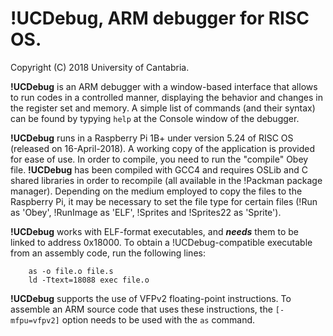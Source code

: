 # !UCDebug, ARM debugger for RISC OS.
Copyright (C) 2018  University of Cantabria.

**!UCDebug** is an ARM debugger with a window-based interface that allows to run codes in a
controlled manner, displaying the behavior and changes in the register set and memory. A
simple list of commands (and their syntax) can be found by typying `help` at the
Console window of the debugger.

**!UCDebug** runs in a Raspberry Pi 1B+ under version 5.24 of RISC OS (released on
16-April-2018). A working copy of the application is provided for ease of use. In order
to compile, you need to run the "compile" Obey file. **!UCDebug** has been compiled with GCC4
and requires OSLib and C shared libraries in order to recompile (all available in the
!Packman package manager). Depending on the medium employed to copy the files to the
Raspberry Pi, it may be necessary to set the file type for certain files (!Run as 'Obey',
!RunImage as 'ELF', !Sprites and !Sprites22 as 'Sprite').

**!UCDebug** works with ELF-format executables, and ***needs*** them to be linked to address 0x18000.
To obtain a !UCDebug-compatible executable from an assembly code, run the following lines:
```
	as -o file.o file.s
	ld -Ttext=18088 exec file.o
```
**!UCDebug** supports the use of VFPv2 floating-point instructions. To assemble an ARM source
code that uses these instructions, the `[-mfpu=vfpv2]` option needs to be used with the `as`
command.

